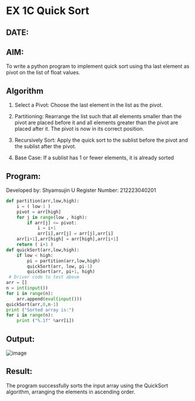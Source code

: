 # EX 1C Quick Sort
## DATE:
## AIM:
To write a python program to implement quick sort using tha last element as pivot on the list of float values.

## Algorithm
1. Select a Pivot: Choose the last element in the list as the pivot.

2. Partitioning: Rearrange the list such that all elements smaller than the pivot are placed before it and all elements greater than the pivot are placed after it. The pivot is now in its correct position.

3. Recursively Sort: Apply the quick sort to the sublist before the pivot and the sublist after the pivot.

4. Base Case: If a sublist has 1 or fewer elements, it is already sorted
## Program:

Developed by: Shyamsujin U
Register Number:  212223040201
```python
def partition(arr,low,high):
    i = ( low-1 )
    pivot = arr[high]
    for j in range(low , high):
        if arr[j] <= pivot:
            i = i+1
            arr[i],arr[j] = arr[j],arr[i]
    arr[i+1],arr[high] = arr[high],arr[i+1]
    return ( i+1 )
def quickSort(arr,low,high):
    if low < high:
        pi = partition(arr,low,high)
        quickSort(arr, low, pi-1)
        quickSort(arr, pi+1, high)
 # Driver code to test above 
arr = []
n = int(input())
for i in range(n):
    arr.append(eval(input()))
quickSort(arr,0,n-1)
print ("Sorted array is:")
for i in range(n):
    print ("%.1f" %arr[i])
```

## Output:
![image](https://github.com/user-attachments/assets/d1ea8528-2467-4770-89f8-0737a46bc094)



## Result:
The program successfully sorts the input array using the QuickSort algorithm, arranging the elements in ascending order.
